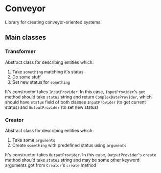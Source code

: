 # Conveyor

Library for creating conveyor-oriented systems

## Main classes

### Transformer

Abstract class for describing entities which:

1. Take `something` matching it's status
2. Do some stuff
3. Set new status for `something`

It's constructor takes `InputProvider`. In this case, `InputProvider`'s `get` method should take `status` string and return `ComplexDataProvider`, which should have `status` field of both classes `InputProvider` (to get current status) and `OutputProvider` (to set new status)

### Creator

Abstract class for describing entities which:

1. Take some `arguments`
2. Create `something` with predefined status using `arguments`

It's constructor takes `OutputProvider`. In this case, `OutputProvider`'s `create` method should take `status` string and may be some other keyword arguments got from `Creator`'s `create` method
